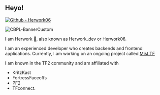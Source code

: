 ## Heyo! 

[![Github - Herwork06](https://img.shields.io/badge/Github-Herwork06-2ea44f?logo=Github)](https://github.com/Herwork06)


![CBPL-BannerCustom](https://res.cloudinary.com/daily-now/image/upload/s--wihN90vS--/f_auto/v1708513473/ugc/content_8df8ddfa-0dc6-454d-862d-138a5273185b)


I am Herwork 👋, also known as Herwork_dev or Herwork06. 

I am an experienced developer who creates backends and frontend applications. Currently, I am working on an ongoing project called [Mist.TF](https://mist.tf)

I am known in the TF2 community and am affiliated with 
* KritzKast
* FortressFaceoffs
* PF2
* TFconnect.
 

